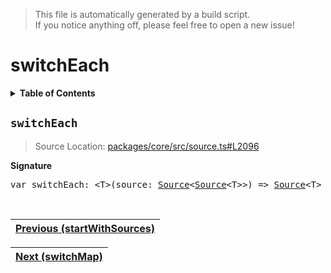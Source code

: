 > This file is automatically generated by a build script.<br>If you notice anything off, please feel free to open a new issue!

# switchEach

<details><summary><b>Table of Contents</b></summary>

1. [<code>switchEach</code>](#switchEach)</details>

## <a name="switchEach"></a><code>switchEach</code>

> Source Location: [packages\/core\/src\/source.ts#L2096](..\/..\/packages\/core\/src\/source.ts#L2096)

<b>Signature</b>

<pre>var switchEach: &lt;T&gt;(source: <a href="../03-api-source/00-Source.md#Source-Interface">Source</a>&lt;<a href="../03-api-source/00-Source.md#Source-Interface">Source</a>&lt;T&gt;&gt;) =&gt; <a href="../03-api-source/00-Source.md#Source-Interface">Source</a>&lt;T&gt;</pre><br>

| [Previous \(startWithSources\)](085-startWithSources.md#readme) |
| --- |

<div align="right">

| [Next \(switchMap\)](087-switchMap.md#readme) |
| --- |
</div>
